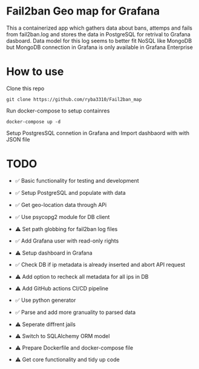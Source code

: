 # Fail2ban Geo map for Grafana


This a containerized app which gathers data about bans, attemps and fails from fail2ban.log and stores the data in PostgreSQL for retrival to Grafana dasboard.
Data model for this log seems to better fit NoSQL like MongoDB but MongoDB connection in Grafana is only available in Grafana Enterprise


# How to use
Clone this repo
```
git clone https://github.com/ryba3310/Fail2ban_map
```
Run docker-compose to setup containres
```
docker-compose up -d
```
Setup PostgresSQL  connetion in Grafana and Import dashbaord with with JSON file


# TODO

- ✅ Basic functionality for testing and development

- ✅ Setup PostgreSQL and populate with data

- ✅ Get geo-location data through APi

- ✅️ Use psycopg2 module for DB client

- ⚠️  Set path globbing for fail2ban log files

- ✅️  Add Grafana user with read-only rights

- ⚠️  Setup dashboard in Grafana

- ✅️  Check DB if ip metadata is already inserted and abort API request

- ⚠️  Add option to recheck all metadata for all ips in DB

- ⚠️  Add GitHub actions CI/CD pipeline

- ✅️  Use python generator

- ✅️  Parse and add more granuality to parsed data

- ⚠️  Seperate diffrent jails

- ⚠️  Switch to SQLAlchemy ORM model

- ⚠️  Prepare Dockerfile and docker-compose file

- ⚠️  Get core functionality and tidy up code
